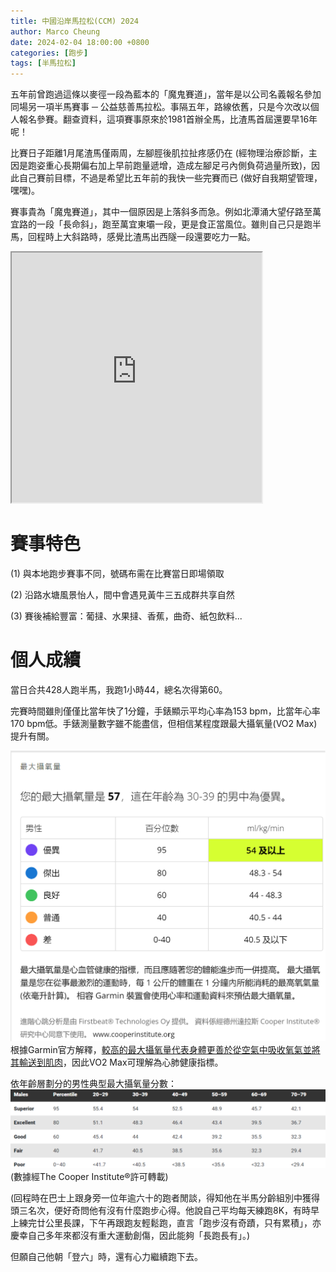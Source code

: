 ```yaml
---
title: 中國沿岸馬拉松(CCM) 2024
author: Marco Cheung
date: 2024-02-04 18:00:00 +0800
categories: [跑步]
tags: [半馬拉松]
---
```


五年前曾跑過這條以麥徑一段為藍本的「魔鬼賽道」，當年是以公司名義報名參加同場另一項半馬賽事 ─ 公益慈善馬拉松。事隔五年，路線依舊，只是今次改以個人報名參賽。翻查資料，這項賽事原來於1981首辦全馬，比渣馬首屆還要早16年呢！

比賽日子距離1月尾渣馬僅兩周，左腳脛後肌拉扯疼感仍在 (經物理治療診斷，主因是跑姿重心長期偏右加上早前跑量遞增，造成左腳足弓內側負荷過量所致)，因此自己賽前目標，不過是希望比五年前的我快一些完賽而已 (做好自我期望管理，嘿嘿)。

賽事貴為「魔鬼賽道」，其中一個原因是上落斜多而急。例如北潭涌大望仔路至萬宜路的一段「長命斜」，跑至萬宜東壩一段，更是食正當風位。雖則自己只是跑半馬，回程時上大斜路時，感覺比渣馬出西隧一段還要吃力一點。

<iframe src="https://www.google.com/maps/d/embed?mid=1Zs6n3PDLFCX7ggkYYowoRGRK8QMPyBI&ehbc=2E312F" width="400" height="400"></iframe>

# 賽事特色
(1) 與本地跑步賽事不同，號碼布需在比賽當日即場領取

(2) 沿路水塘風景怡人，間中會遇見黃牛三五成群共享自然

(3) 賽後補給豐富：葡撻、水果撻、香蕉，曲奇、紙包飲料...

# 個人成續
當日合共428人跑半馬，我跑1小時44，總名次得第60。

完賽時間雖則僅僅比當年快了1分鐘，手錶顯示平均心率為153 bpm，比當年心率170 bpm低。手錶測量數字雖不能盡信，但相信某程度跟最大攝氧量(VO2 Max)提升有關。

![marco-vo2max-feb24](/images/marco-vo2max-feb24.png)
根據Garmin官方解釋，[較高的最大攝氧量代表身體更善於從空氣中吸收氧氣並將其輸送到肌肉](https://www.garmin.com/zh-TW/blog/running/vo2max/)，因此VO2 Max可理解為心肺健康指標。

依年齡層劃分的男性典型最大攝氧量分數：
![male-vo2max](/images/male-vo2max-by-age-group.png)
(數據經The Cooper Institute®許可轉載)


(回程時在巴士上跟身旁一位年逾六十的跑者閒談，得知他在半馬分齡組別中獲得頭三名次，便好奇問他有沒有什麼跑步心得。他說自己平均每天練跑8K，有時早上練完廿公里長課，下午再跟跑友輕鬆跑，直言「跑步沒有奇蹟，只有累積」，亦慶幸自己多年來都沒有重大運動創傷，因此能夠「長跑長有」。)

但願自己他朝「登六」時，還有心力繼續跑下去。